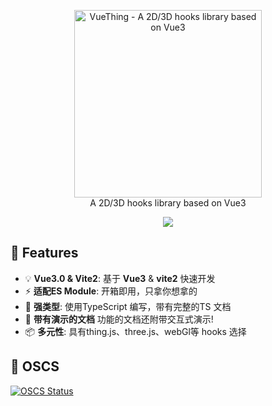 <p align="center">
<a href="https://github.com/upmin-l/vuething#gh-light-mode-only">
  <img src="https://raw.githubusercontent.com/upmin-l/vuething/main/packages/public/logo-vertical.png#gh-light-mode-only" alt="VueThing - A 2D/3D hooks library based on Vue3" width="300">
</a>
<br>
A 2D/3D hooks library based on Vue3
</p>

<p align="center">
<a href="https://www.oscs1024.com/project/oscs/upmin-l/usething?ref=badge_small" alt="OSCS Status"><img src="https://www.oscs1024.com/platform/badge/upmin-l/usething.svg?size=small"/></a>
<br>
</p>

## 🚀 Features

[//]: # (- 🎪 [**Interactive docs & demos**]&#40;https://vueuse.org&#41;)

- 💡 **Vue3.0 & Vite2**: 基于 **Vue3** & **vite2** 快速开发
- ⚡️ **适配ES Module**: 开箱即用，只拿你想拿的
- 🦾 **强类型**: 使用TypeScript 编写，带有完整的TS 文档
- 🎪 **带有演示的文档** 功能的文档还附带交互式演示!
- 📦 **多元性**: 具有thing.js、three.js、webGl等 hooks 选择

## 🦾 OSCS

[![OSCS Status](https://www.oscs1024.com/platform/badge/upmin-l/usething.svg?size=large)](https://www.oscs1024.com/project/upmin-l/usething?ref=badge_large)
